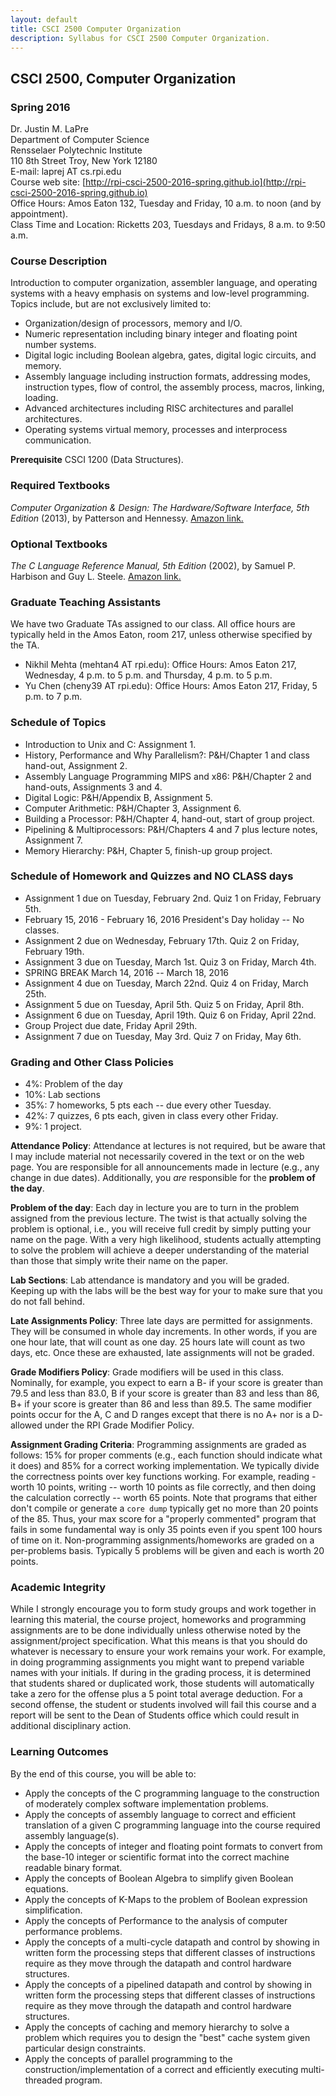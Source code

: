 ```yaml
---
layout: default
title: CSCI 2500 Computer Organization
description: Syllabus for CSCI 2500 Computer Organization.
---
```


## CSCI 2500, Computer Organization

### Spring 2016

Dr. Justin M. LaPre  
Department of Computer Science  
Rensselaer Polytechnic Institute  
110 8th Street Troy, New York 12180  
E-mail: laprej AT cs.rpi.edu  
Course web site: [http://rpi-csci-2500-2016-spring.github.io](http://rpi-csci-2500-2016-spring.github.io)  
Office Hours: Amos Eaton 132, Tuesday and Friday, 10 a.m. to noon (and by appointment).  
Class Time and Location: Ricketts 203, Tuesdays and Fridays, 8 a.m. to 9:50 a.m.

### Course Description
Introduction to computer organization, assembler language, and operating
systems with a heavy emphasis on systems and low-level programming. Topics
include, but are not exclusively limited to:

* Organization/design of processors, memory and I/O.
* Numeric representation including binary integer and floating point number systems.
* Digital logic including Boolean algebra, gates, digital logic circuits, and memory.
* Assembly language including instruction formats, addressing modes, instruction types, flow of control, the assembly process, macros, linking, loading.
* Advanced architectures including RISC architectures and parallel architectures.
* Operating systems virtual memory, processes and interprocess communication.

**Prerequisite** CSCI 1200 (Data Structures).

### Required Textbooks

*Computer Organization & Design: The Hardware/Software Interface, 5th Edition* (2013), by Patterson and Hennessy.
[Amazon link.](http://amzn.com/0124077269)

### Optional Textbooks

*The C Language Reference Manual, 5th Edition* (2002), by Samuel P. Harbison and Guy L. Steele.
[Amazon link.](http://amzn.com/013089592X)

### Graduate Teaching Assistants
We have two Graduate TAs assigned to our class.
All office hours are typically held in the Amos Eaton, room 217, unless otherwise specified by the TA.

* Nikhil Mehta (mehtan4 AT rpi.edu): Office Hours: Amos Eaton 217, Wednesday, 4 p.m. to 5 p.m. and Thursday, 4 p.m. to 5 p.m.
* Yu Chen (cheny39 AT rpi.edu): Office Hours: Amos Eaton 217, Friday, 5 p.m. to 7 p.m.

### Schedule of Topics

* Introduction to Unix and C: Assignment 1.
* History, Performance and Why Parallelism?: P&H/Chapter 1 and class hand-out, Assignment 2.
* Assembly Language Programming MIPS and x86: P&H/Chapter 2 and hand-outs, Assignments 3 and 4.
* Digital Logic: P&H/Appendix B, Assignment 5.
* Computer Arithmetic: P&H/Chapter 3, Assignment 6.
* Building a Processor: P&H/Chapter 4, hand-out,  start of group project.
* Pipelining & Multiprocessors: P&H/Chapters 4 and 7 plus lecture notes, Assignment 7.
* Memory Hierarchy: P&H, Chapter 5, finish-up group project.

### Schedule of Homework and Quizzes and NO CLASS days

* Assignment 1 due on Tuesday, February 2nd.  Quiz 1 on Friday, February 5th.
* February 15, 2016 - February 16, 2016	President's Day holiday -- No classes.
* Assignment 2 due on Wednesday, February 17th.  Quiz 2 on Friday, February 19th.
* Assignment 3 due on Tuesday, March 1st.  Quiz 3 on Friday, March 4th.
* SPRING BREAK March 14, 2016 -- March 18, 2016
* Assignment 4 due on Tuesday, March 22nd.  Quiz 4 on Friday, March 25th.
* Assignment 5 due on Tuesday, April 5th.  Quiz 5 on Friday, April 8th.
* Assignment 6 due on Tuesday, April 19th.  Quiz 6 on Friday, April 22nd.
* Group Project due date, Friday April 29th.
* Assignment 7 due on Tuesday, May 3rd.  Quiz 7 on Friday, May 6th.

### Grading and Other Class Policies

*  4%: Problem of the day
*  10%: Lab sections
*  35%: 7 homeworks, 5 pts each -- due every other Tuesday.
*  42%: 7 quizzes, 6 pts each, given in class every other Friday.
*   9%: 1 project.

**Attendance Policy**: Attendance at lectures is not required, but
be aware that I may include material not necessarily covered in the
text or on the web page.  You are responsible for all announcements
made in lecture (e.g., any change in due dates).
Additionally, you *are* responsible for the **problem of the day**.

**Problem of the day**: Each day in lecture you are to turn in the problem assigned from the previous lecture.
The twist is that actually solving the problem is optional, i.e., you will receive full credit by simply putting your name on the page.
With a very high likelihood, students actually attempting to solve the problem will achieve a deeper understanding of the material than those that simply write their name on the paper.

**Lab Sections**: Lab attendance is mandatory and you will be graded.
Keeping up with the labs will be the best way for your to make sure that you do not fall behind.

**Late Assignments Policy**: Three late days are permitted for assignments.
They will be consumed in whole day increments. In other words, if you are one hour late, that will
count as one day. 25 hours late will count as two days, etc. Once these are exhausted, late assignments
will not be graded.

**Grade Modifiers Policy**: Grade modifiers will be used in this
class. Nominally, for example, you expect to earn a B- if your score
is greater than 79.5 and less than 83.0, B if your score is greater
than 83 and less than 86, B+ if your score is greater than 86 and less
than 89.5. The same modifier points occur for the A, C and D ranges
except that there is no A+ nor is a D- allowed under the RPI Grade
Modifier Policy.

**Assignment Grading Criteria**: Programming assignments are graded
as follows: 15% for proper comments (e.g., each function should
indicate what it does) and 85% for a correct working
implementation. We typically divide the correctness points over key
functions working. For example, reading - worth 10 points,
writing -- worth 10 points as file correctly, and then doing the
calculation correctly -- worth 65 points. Note that programs that
either don't compile or generate a `core dump` typically get no more
than 20 points of the 85. Thus, your max score for a "properly
commented" program that fails in some fundamental way is only 35
points even if you spent 100 hours of time on it.  Non-programming
assignments/homeworks are graded on a per-problems basis. Typically 5
problems will be given and each is worth 20 points.

### Academic Integrity

While I strongly encourage you to form study groups and work
together in learning this material, the course project, homeworks and
programming assignments are to be done individually unless otherwise
noted by the assignment/project specification. What this means is that
you should do whatever is necessary to ensure your work remains your
work. For example, in doing programming assignments you might want to
prepend variable names with your initials. If during in the grading
process, it is determined that students shared or duplicated work,
those students will automatically take a zero for the offense plus a 5
point total average deduction. For a second offense, the student or
students involved will fail this course and a report will be sent to
the Dean of Students office which could result in additional
disciplinary action.

### Learning Outcomes
By the end of this course, you will be able to:

* Apply the concepts of the C programming language to the
construction of moderately complex software implementation problems.
* Apply the concepts of assembly language to correct and efficient translation
of a given C programming language into the course required assembly language(s).
* Apply the concepts of integer and floating point formats to convert
from the base-10 integer or scientific format into the correct machine
readable binary format.
* Apply the concepts of Boolean Algebra to simplify given Boolean equations.
* Apply the concepts of K-Maps to the problem of Boolean expression simplification.
* Apply the concepts of Performance to the analysis of computer performance problems.
* Apply the concepts of a multi-cycle datapath and control by showing in
written form the processing steps that different classes of
instructions require as they move through the datapath and control
hardware structures.
* Apply the concepts of a pipelined datapath and control by showing in
written form the processing steps that different classes of
instructions require as they move through the datapath and control
hardware structures.
* Apply the concepts of caching and memory hierarchy to solve a problem which
requires you to design the "best" cache system given particular
design constraints.
* Apply the concepts of parallel programming to the construction/implementation
of a correct and efficiently executing multi-threaded program.
